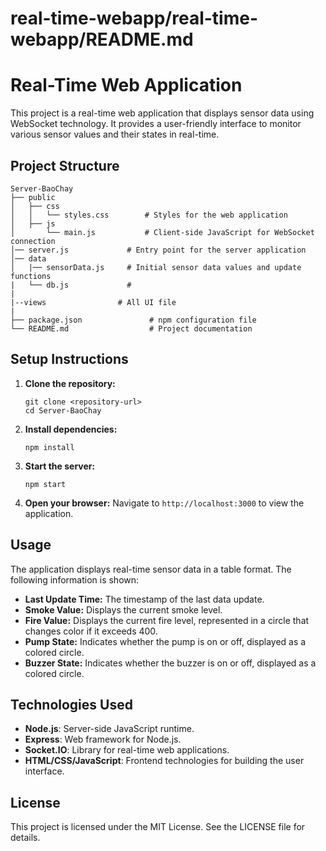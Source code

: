 # real-time-webapp/real-time-webapp/README.md

# Real-Time Web Application

This project is a real-time web application that displays sensor data using WebSocket technology. It provides a user-friendly interface to monitor various sensor values and their states in real-time.

## Project Structure

```
Server-BaoChay
├── public
│   ├── css
│   │   └── styles.css        # Styles for the web application
│   ├── js
│       └── main.js           # Client-side JavaScript for WebSocket connection
│── server.js             # Entry point for the server application
│── data
│   |── sensorData.js     # Initial sensor data values and update functions
|   └── db.js             #
|
|--views                # All UI file
|
├── package.json               # npm configuration file
└── README.md                  # Project documentation
```

## Setup Instructions

1. **Clone the repository:**
   ```
   git clone <repository-url>
   cd Server-BaoChay
   ```

2. **Install dependencies:**
   ```
   npm install
   ```

3. **Start the server:**
   ```
   npm start
   ```

4. **Open your browser:**
   Navigate to `http://localhost:3000` to view the application.

## Usage

The application displays real-time sensor data in a table format. The following information is shown:

- **Last Update Time:** The timestamp of the last data update.
- **Smoke Value:** Displays the current smoke level.
- **Fire Value:** Displays the current fire level, represented in a circle that changes color if it exceeds 400.
- **Pump State:** Indicates whether the pump is on or off, displayed as a colored circle.
- **Buzzer State:** Indicates whether the buzzer is on or off, displayed as a colored circle.

## Technologies Used

- **Node.js**: Server-side JavaScript runtime.
- **Express**: Web framework for Node.js.
- **Socket.IO**: Library for real-time web applications.
- **HTML/CSS/JavaScript**: Frontend technologies for building the user interface.

## License

This project is licensed under the MIT License. See the LICENSE file for details.